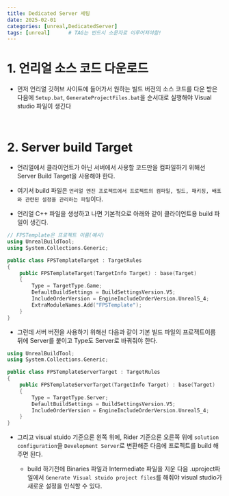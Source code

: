 ```yaml
---
title: Dedicated Server 세팅
date: 2025-02-01
categories: [unreal,DedicatedServer]
tags: [unreal]		# TAG는 반드시 소문자로 이루어져야함!
---
```


# 1. 언리얼 소스 코드 다운로드

* 먼저 언리얼 깃허브 사이트에 들어가서 원하는 빌드 버전의 소스 코드를 다운 받은 다음에 `Setup.bat`, `GenerateProjectFiles.bat`을 순서대로 실행해야 Visual studio 파일이 생긴다

<br>

# 2. Server build Target

* 언리얼에서 클라이언트가 아닌 서버에서 사용할 코드만을 컴파일하기 위해선 Server Build Target을 사용해야 한다.

* 여기서 build 파일은 `언리얼 엔진 프로젝트에서 프로젝트의 컴파일, 빌드, 패키징, 배포와 관련된 설정을 관리하는 파일`이다.

* 언리얼 C++ 파일을 생성하고 나면 기본적으로 아래와 같이 클라이언트용 build 파일이 생긴다.

```c++
// FPSTemplate은 프로젝트 이름(예시)
using UnrealBuildTool;
using System.Collections.Generic;

public class FPSTemplateTarget : TargetRules
{
	public FPSTemplateTarget(TargetInfo Target) : base(Target)
	{
		Type = TargetType.Game;
		DefaultBuildSettings = BuildSettingsVersion.V5;
		IncludeOrderVersion = EngineIncludeOrderVersion.Unreal5_4;
		ExtraModuleNames.Add("FPSTemplate");
    }
}
```

* 그런데 서버 버전을 사용하기 위해선 다음과 같이 기본 빌드 파일의 프로젝트이름 뒤에 Server를 붙이고 Type도 Server로 바꿔줘야 한다.

```c++
using UnrealBuildTool;
using System.Collections.Generic;

public class FPSTemplateServerTarget : TargetRules
{
    public FPSTemplateServerTarget(TargetInfo Target) : base(Target)
    {
        Type = TargetType.Server;
        DefaultBuildSettings = BuildSettingsVersion.V5;
        IncludeOrderVersion = EngineIncludeOrderVersion.Unreal5_4;
    }
}
```

* 그리고 visual stuido 기준으론 왼쪽 위에, Rider 기준으론 오른쪽 위에 `solution configuration`을 `Development Server`로 변환해준 다음에 프로젝트를 build 해주면 된다.

  * build 하기전에 Binaries 파일과 Intermediate 파일을 지운 다음 
  .uproject파일에서 `Generate Visual stuido project files`를 해줘야 visual studio가 새로운 설정을 인식할 수 있다.